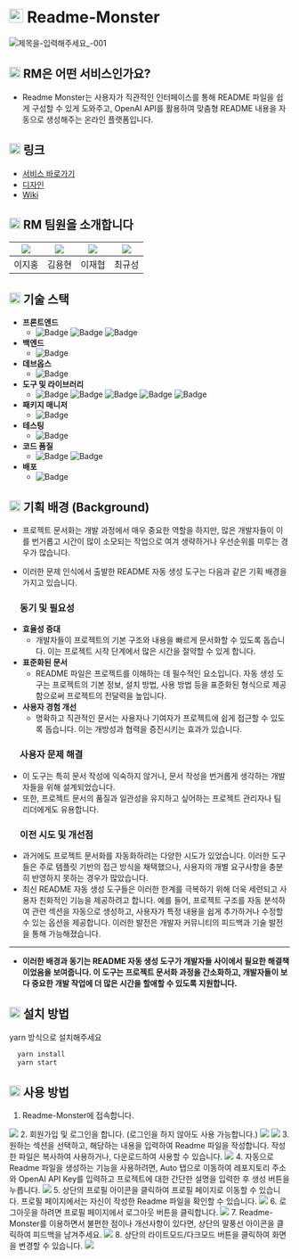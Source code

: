 # <img src="public/images/rm-logo.png" width="25" /> Readme-Monster 
![제목을-입력해주세요_-001](https://github.com/Readme-Monster/readme-monster/assets/88364280/96e680e5-613f-4818-8603-8afbb0c9acb1)

## <img src="public/images/rm-logo.png" width="20" /> RM은 어떤 서비스인가요?
- Readme Monster는 사용자가 직관적인 인터페이스를 통해 README 파일을 쉽게 구성할 수 있게 도와주고, OpenAI API를 활용하여 맞춤형 README 내용을 자동으로 생성해주는 온라인 플랫폼입니다. 

## <img src="public/images/rm-logo.png" width="20" /> 링크

- [서비스 바로가기](https://readme-monster.com/)
- [디자인](https://framer.com/projects/Untitled--Xf9L3K5EqFYT1UxUF3f9-8hseT)
- [Wiki](https://github.com/Readme-Monster/readme-monster/wiki)

## <img src="public/images/rm-logo.png" width="20" /> RM 팀원을 소개합니다
|[![](https://avatars.githubusercontent.com/u/88364280?v=4)](https://github.com/lee-ji-hong)|[![](https://avatars.githubusercontent.com/u/81367886?v=4)](https://github.com/yonghyun421)|[![](https://avatars.githubusercontent.com/u/72785296?v=4)](https://github.com/JaeHyup0504)|[![](https://avatars.githubusercontent.com/u/66737450?v=4)](https://github.com/cks612)|
|:---:|:---:|:---:|:---:|
| 이지홍 | 김용현 | 이재협| 최규성 |

## <img src="public/images/rm-logo.png" width="20" /> 기술 스택

- **프론트엔드** 
  - ![Badge](https://img.shields.io/badge/React-61DAFB?style=flat&logo=react&logoColor=white) ![Badge](https://img.shields.io/badge/TypeScript-3178C6?style=flat&logo=typescript&logoColor=white) ![Badge](https://img.shields.io/badge/Tailwind_CSS-06B6D4?style=flat&logo=tailwind-css&logoColor=white)
- **백엔드** 
  - ![Badge](https://img.shields.io/badge/firebase-FFCA28?style=flat&logo=firebase&logoColor=white)
- **데브옵스**
  - ![Badge](https://img.shields.io/badge/githubactions-2088FF?style=flat&logo=githubactions&logoColor=white)
- **도구 및 라이브러리**
  - ![Badge](https://img.shields.io/badge/Framer-0055FF?style=flat&logo=framer&logoColor=white) ![Badge](https://img.shields.io/badge/Context_API-5ED3F3?style=flat&logo=react&logoColor=white) ![Badge](https://img.shields.io/badge/openai-412991?style=flat&logo=openai&logoColor=white) ![Badge](https://img.shields.io/badge/git-F05032?style=flat&logo=git&logoColor=white) ![Badge](https://img.shields.io/badge/github-181717?style=flat&logo=github&logoColor=white)
- **패키지 매니저**
  - ![Badge](https://img.shields.io/badge/yarn-2C8EBB?style=flat&logo=yarn&logoColor=white)
- **테스팅**
  - ![Badge](https://img.shields.io/badge/jest-C21325?style=flat&logo=jest&logoColor=white)
- **코드 품질**
  - ![Badge](https://img.shields.io/badge/eslint-4B32C3?style=flat&logo=eslint&logoColor=white) ![Badge](https://img.shields.io/badge/prettier-F7B93E?style=flat&logo=prettier&logoColor=white)
- **배포**
  - ![Badge](https://img.shields.io/badge/Netlify-00C7B7?style=flat&logo=netlify&logoColor=white)

## <img src="public/images/rm-logo.png" width="20" /> 기획 배경 (Background)
- 프로젝트 문서화는 개발 과정에서 매우 중요한 역할을 하지만, 많은 개발자들이 이를 번거롭고 시간이 많이 소모되는 작업으로 여겨 생략하거나 우선순위를 미루는 경우가 많습니다. 

- 이러한 문제 인식에서 출발한 README 자동 생성 도구는 다음과 같은 기획 배경을 가지고 있습니다.


### <img src="public/images/rm-logo.png" width="15" /> 동기 및 필요성

- **효율성 증대** 
  - 개발자들이 프로젝트의 기본 구조와 내용을 빠르게 문서화할 수 있도록 돕습니다. 
  이는 프로젝트 시작 단계에서 많은 시간을 절약할 수 있게 합니다.
- **표준화된 문서** 
  - README 파일은 프로젝트를 이해하는 데 필수적인 요소입니다. 자동 생성 도구는 프로젝트의 기본 정보, 설치 방법, 사용 방법 등을 표준화된 형식으로 제공함으로써 프로젝트의 전달력을 높입니다.
- **사용자 경험 개선** 
  - 명확하고 직관적인 문서는 사용자나 기여자가 프로젝트에 쉽게 접근할 수 있도록 돕습니다. 이는 개방성과 협력을 증진시키는 효과가 있습니다.

### <img src="public/images/rm-logo.png" width="15" /> 사용자 문제 해결

- 이 도구는 특히 문서 작성에 익숙하지 않거나, 문서 작성을 번거롭게 생각하는 개발자들을 위해 설계되었습니다. 
- 또한, 프로젝트 문서의 품질과 일관성을 유지하고 싶어하는 프로젝트 관리자나 팀 리더에게도 유용합니다.

### <img src="public/images/rm-logo.png" width="15" /> 이전 시도 및 개선점

- 과거에도 프로젝트 문서화를 자동화하려는 다양한 시도가 있었습니다. 이러한 도구들은 주로 템플릿 기반의 접근 방식을 채택했으나, 사용자의 개별 요구사항을 충분히 반영하지 못하는 경우가 많았습니다. 
- 최신 README 자동 생성 도구들은 이러한 한계를 극복하기 위해 더욱 세련되고 사용자 친화적인 기능을 제공하려고 합니다. 예를 들어, 프로젝트 구조를 자동 분석하여 관련 섹션을 자동으로 생성하고, 사용자가 특정 내용을 쉽게 추가하거나 수정할 수 있는 옵션을 제공합니다. 이러한 발전은 개발자 커뮤니티의 피드백과 기술 발전을 통해 가능해졌습니다.
  
---

- **이러한 배경과 동기는 README 자동 생성 도구가 개발자들 사이에서 필요한 해결책이었음을 보여줍니다. 이 도구는 프로젝트 문서화 과정을 간소화하고, 개발자들이 보다 중요한 개발 작업에 더 많은 시간을 할애할 수 있도록 지원합니다.**

## <img src="public/images/rm-logo.png" width="20" /> 설치 방법

yarn 방식으로 설치해주세요

```bash
  yarn install
  yarn start
``` 

## <img src="public/images/rm-logo.png" width="20" /> 사용 방법
1. Readme-Monster에 접속합니다.
<img src="public/images/rm2.png" />
2. 회원가입 및 로그인을 합니다. (로그인을 하지 않아도 사용 가능합니다.)
<img src="public/images/rm4.png">
<img src="public/images/rm3.png">
3. 원하는 섹션을 선택하고, 해당하는 내용을 입력하여 Readme 파일을 작성합니다. 작성한 파일은 복사하여 사용하거나, 다운로드하여 사용할 수 있습니다.
<img src="public/images/rm5.png">
4. 자동으로 Readme 파일을 생성하는 기능을 사용하려면, Auto 탭으로 이동하여 레포지토리 주소와 OpenAI API Key를 입력하고 프로젝트에 대한 간단한 설명을 입력한 후 생성 버튼을 누릅니다.
<img src="public/images/rm8.png">
5. 상단의 프로필 아이콘을 클릭하여 프로필 페이지로 이동할 수 있습니다. 프로필 페이지에서는 자신이 작성한 Readme 파일을 확인할 수 있습니다.
<img src="public/images/rm9.png">
6. 로그아웃을 하려면 프로필 페이지에서 로그아웃 버튼을 클릭합니다.
<img src="public/images/rm11.png">
7. Readme-Monster를 이용하면서 불편한 점이나 개선사항이 있다면, 상단의 말풍선 아이콘을 클릭하여 피드백을 남겨주세요.
<img src="public/images/rm6.png">
8. 상단의 라이트모드/다크모드 버튼을 클릭하여 화면을 변경할 수 있습니다.
<img src="public/images/rm7.png">

